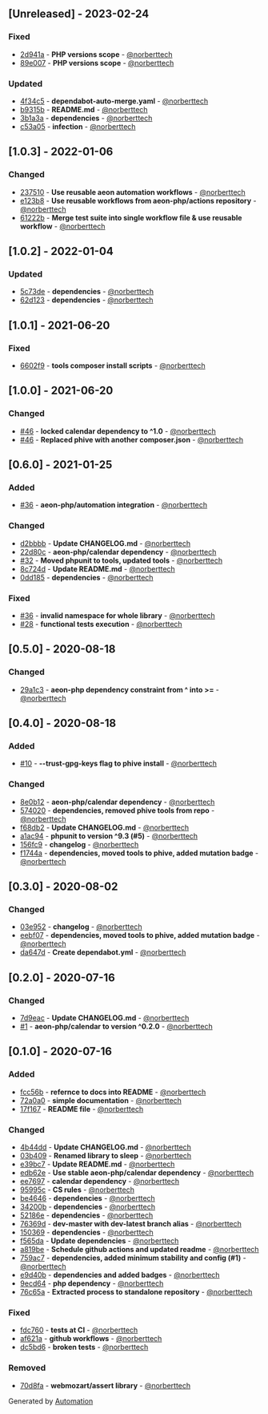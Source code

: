 ## [Unreleased] - 2023-02-24

### Fixed
- [2d941a](https://github.com/aeon-php/sleep/commit/2d941a9674557d82ea52655367dd60138ea03b5c) - **PHP versions scope** - [@norberttech](https://github.com/norberttech)
- [89e007](https://github.com/aeon-php/sleep/commit/89e007964b1c129b8ee7c963a609634dc5e7e395) - **PHP versions scope** - [@norberttech](https://github.com/norberttech)

### Updated
- [4f34c5](https://github.com/aeon-php/sleep/commit/4f34c59c27224e8d9d7eecae1f2caa909f2dd1fa) - **dependabot-auto-merge.yaml** - [@norberttech](https://github.com/norberttech)
- [b9315b](https://github.com/aeon-php/sleep/commit/b9315bf1bfd1a10108f4802b5e60b03f2ed8e07e) - **README.md** - [@norberttech](https://github.com/norberttech)
- [3b1a3a](https://github.com/aeon-php/sleep/commit/3b1a3a8265b875442bed7e3a23a5832405bab4ef) - **dependencies** - [@norberttech](https://github.com/norberttech)
- [c53a05](https://github.com/aeon-php/sleep/commit/c53a0598cc72dc3dada250080387b8afd942daf2) - **infection** - [@norberttech](https://github.com/norberttech)

## [1.0.3] - 2022-01-06

### Changed
- [237510](https://github.com/aeon-php/sleep/commit/2375106adcabc8473a7174177ac4d3a39aa1a53e) - **Use reusable aeon automation workflows** - [@norberttech](https://github.com/norberttech)
- [e123b8](https://github.com/aeon-php/sleep/commit/e123b80b3e6e8a928994da115cc49ce2627890a1) - **Use reusable workflows from aeon-php/actions repository** - [@norberttech](https://github.com/norberttech)
- [61222b](https://github.com/aeon-php/sleep/commit/61222b91408ed150cd91dec5f35c1fb57fc414f6) - **Merge test suite into single workflow file & use reusable workflow** - [@norberttech](https://github.com/norberttech)

## [1.0.2] - 2022-01-04

### Updated
- [5c73de](https://github.com/aeon-php/sleep/commit/5c73de858f18c633247433b1db3cccc6b8ac8020) - **dependencies** - [@norberttech](https://github.com/norberttech)
- [62d123](https://github.com/aeon-php/sleep/commit/62d12394d72a9376750cf891e3509d15cef93cb9) - **dependencies** - [@norberttech](https://github.com/norberttech)

## [1.0.1] - 2021-06-20

### Fixed
- [6602f9](https://github.com/aeon-php/sleep/commit/6602f9d256b4a41619b2a62c73514211cf983f91) - **tools composer install scripts** - [@norberttech](https://github.com/norberttech)

## [1.0.0] - 2021-06-20

### Changed
- [#46](https://github.com/aeon-php/sleep/pull/46) - **locked calendar dependency to ^1.0** - [@norberttech](https://github.com/norberttech)
- [#46](https://github.com/aeon-php/sleep/pull/46) - **Replaced phive with another composer.json** - [@norberttech](https://github.com/norberttech)

## [0.6.0] - 2021-01-25

### Added
- [#36](https://github.com/aeon-php/sleep/pull/36) - **aeon-php/automation integration** - [@norberttech](https://github.com/norberttech)

### Changed
- [d2bbbb](https://github.com/aeon-php/sleep/commit/d2bbbb91a0002bebc299c3c5b62676c1a49b8cd0) - **Update CHANGELOG.md** - [@norberttech](https://github.com/norberttech)
- [22d80c](https://github.com/aeon-php/sleep/commit/22d80caffea41c062c24e1284912224b3d18960d) - **aeon-php/calendar dependency** - [@norberttech](https://github.com/norberttech)
- [#32](https://github.com/aeon-php/sleep/pull/32) - **Moved phpunit to tools, updated tools** - [@norberttech](https://github.com/norberttech)
- [8c724d](https://github.com/aeon-php/sleep/commit/8c724d237ad9049f02709803c66d8cbd23480be7) - **Update README.md** - [@norberttech](https://github.com/norberttech)
- [0dd185](https://github.com/aeon-php/sleep/commit/0dd18526e9b685dfcaee6c63ead87e91442b30ad) - **dependencies** - [@norberttech](https://github.com/norberttech)

### Fixed
- [#36](https://github.com/aeon-php/sleep/pull/36) - **invalid namespace for whole library** - [@norberttech](https://github.com/norberttech)
- [#28](https://github.com/aeon-php/sleep/pull/28) - **functional tests execution** - [@norberttech](https://github.com/norberttech)

## [0.5.0] - 2020-08-18

### Changed
- [29a1c3](https://github.com/aeon-php/sleep/commit/29a1c3898a1e2e8510aeb8b998c4b0260758db88) - **aeon-php dependency constraint from ^ into >=** - [@norberttech](https://github.com/norberttech)

## [0.4.0] - 2020-08-18

### Added
- [#10](https://github.com/aeon-php/sleep/pull/10) - **--trust-gpg-keys flag to phive install** - [@norberttech](https://github.com/norberttech)

### Changed
- [8e0b12](https://github.com/aeon-php/sleep/commit/8e0b12f6ee38cb4762095a6c601a71d3264793ba) - **aeon-php/calendar dependency** - [@norberttech](https://github.com/norberttech)
- [574020](https://github.com/aeon-php/sleep/commit/574020099da1623192cd786fcd19c9ee8d82c9b4) - **dependencies, removed phive tools from repo** - [@norberttech](https://github.com/norberttech)
- [f68db2](https://github.com/aeon-php/sleep/commit/f68db2e019f2cc70f496d66d0ca9a0a4bcc996c1) - **Update CHANGELOG.md** - [@norberttech](https://github.com/norberttech)
- [a1ac94](https://github.com/aeon-php/sleep/commit/a1ac9495e8e4ced56606b5e17bfa2e0fd70a1a44) - **phpunit to version ^9.3 (#5)** - [@norberttech](https://github.com/norberttech)
- [156fc9](https://github.com/aeon-php/sleep/commit/156fc9fee341048958d69a5b2127d734efd27b99) - **changelog** - [@norberttech](https://github.com/norberttech)
- [f1744a](https://github.com/aeon-php/sleep/commit/f1744adfb53580262554dd0b64b425c162faabac) - **dependencies, moved tools to phive, added mutation badge** - [@norberttech](https://github.com/norberttech)

## [0.3.0] - 2020-08-02

### Changed
- [03e952](https://github.com/aeon-php/sleep/commit/03e9528bf549be9a4e08eeb9c81dbfe1892cc512) - **changelog** - [@norberttech](https://github.com/norberttech)
- [eebf07](https://github.com/aeon-php/sleep/commit/eebf072a3db486ec3d46678c645b1e7789cfa2da) - **dependencies, moved tools to phive, added mutation badge** - [@norberttech](https://github.com/norberttech)
- [da647d](https://github.com/aeon-php/sleep/commit/da647df9486094e179b3db879e970e2c96b387ad) - **Create dependabot.yml** - [@norberttech](https://github.com/norberttech)

## [0.2.0] - 2020-07-16

### Changed
- [7d9eac](https://github.com/aeon-php/sleep/commit/7d9eac6afe878a0d81761bb4d69d173735130c19) - **Update CHANGELOG.md** - [@norberttech](https://github.com/norberttech)
- [#1](https://github.com/aeon-php/sleep/pull/1) - **aeon-php/calendar to version ^0.2.0** - [@norberttech](https://github.com/norberttech)

## [0.1.0] - 2020-07-16

### Added
- [fcc56b](https://github.com/aeon-php/sleep/commit/fcc56bb5190085cdb3a85bc5f7b6562a7c25124f) - **refernce to docs into README** - [@norberttech](https://github.com/norberttech)
- [72a0a0](https://github.com/aeon-php/sleep/commit/72a0a07a9e1b422c97bc2ed6efd194ed895aaa2e) - **simple documentation** - [@norberttech](https://github.com/norberttech)
- [17f167](https://github.com/aeon-php/sleep/commit/17f167a1a2f98c00ce25e0959bf43616f476aa7f) - **README file** - [@norberttech](https://github.com/norberttech)

### Changed
- [4b44dd](https://github.com/aeon-php/sleep/commit/4b44ddda60175337cbf02b1c3314acf4c3062de6) - **Update CHANGELOG.md** - [@norberttech](https://github.com/norberttech)
- [03b409](https://github.com/aeon-php/sleep/commit/03b4091ce0da8015c809a12603a77fc795fd4aff) - **Renamed library to sleep** - [@norberttech](https://github.com/norberttech)
- [e39bc7](https://github.com/aeon-php/sleep/commit/e39bc75494b7794c3e63da4b61d5c1de35c78ebd) - **Update README.md** - [@norberttech](https://github.com/norberttech)
- [edb62e](https://github.com/aeon-php/sleep/commit/edb62e0f2ae90768e52493d9d432cf2f42404063) - **Use stable aeon-php/calendar dependency** - [@norberttech](https://github.com/norberttech)
- [ee7697](https://github.com/aeon-php/sleep/commit/ee76973c12d783fa151e229e6bb9be93e49ed646) - **calendar dependency** - [@norberttech](https://github.com/norberttech)
- [95995c](https://github.com/aeon-php/sleep/commit/95995c92d0b15e360ce7844c9a4580249c62ce03) - **CS rules** - [@norberttech](https://github.com/norberttech)
- [be4646](https://github.com/aeon-php/sleep/commit/be4646dbc70ca86d60e89794260e6b6c6107a22c) - **dependencies** - [@norberttech](https://github.com/norberttech)
- [34200b](https://github.com/aeon-php/sleep/commit/34200b941d833fb31a4a5dd13bd68d490876cdab) - **dependencies** - [@norberttech](https://github.com/norberttech)
- [52186e](https://github.com/aeon-php/sleep/commit/52186eaa91903d498034f2e0bbe4f0647ea2a71c) - **dependencies** - [@norberttech](https://github.com/norberttech)
- [76369d](https://github.com/aeon-php/sleep/commit/76369def9e7c82cc726a3622dda22572da9ff837) - **dev-master with dev-latest branch alias** - [@norberttech](https://github.com/norberttech)
- [150369](https://github.com/aeon-php/sleep/commit/150369a4a4f4dd18774d3da3bbca3e0b0ed5640e) - **dependencies** - [@norberttech](https://github.com/norberttech)
- [f565da](https://github.com/aeon-php/sleep/commit/f565da426cb4a148b3ab71366ea504871c9273ac) - **Update dependencies** - [@norberttech](https://github.com/norberttech)
- [a819be](https://github.com/aeon-php/sleep/commit/a819beec7e8f27a3280605e8729a7ea7b4f78eb1) - **Schedule github actions and updated readme** - [@norberttech](https://github.com/norberttech)
- [759ac7](https://github.com/aeon-php/sleep/commit/759ac7798c368b3195bfd039a36cc6638627f071) - **dependencies, added minimum stability and config (#1)** - [@norberttech](https://github.com/norberttech)
- [e9d40b](https://github.com/aeon-php/sleep/commit/e9d40b28785f247188a173ab74af03f2ff82d0ae) - **dependencies and added badges** - [@norberttech](https://github.com/norberttech)
- [9ecd64](https://github.com/aeon-php/sleep/commit/9ecd64756e0547f12175dc8cb9a63470e80da0fb) - **php dependency** - [@norberttech](https://github.com/norberttech)
- [76c65a](https://github.com/aeon-php/sleep/commit/76c65a7f935edf9d03f8ea6df5677b9c4ec9a524) - **Extracted process to standalone repository** - [@norberttech](https://github.com/norberttech)

### Fixed
- [fdc760](https://github.com/aeon-php/sleep/commit/fdc76008a46f19adfcdfbb2022c2ff26303f2111) - **tests at CI** - [@norberttech](https://github.com/norberttech)
- [af621a](https://github.com/aeon-php/sleep/commit/af621aaf4130a3f685540d8a22c0bc6d3040e900) - **github workflows** - [@norberttech](https://github.com/norberttech)
- [dc5bd6](https://github.com/aeon-php/sleep/commit/dc5bd67134a3e596271c0f0e8247e03d53043cd1) - **broken tests** - [@norberttech](https://github.com/norberttech)

### Removed
- [70d8fa](https://github.com/aeon-php/sleep/commit/70d8fa94b47129e15ddeab7fc2f2caefebd54e88) - **webmozart/assert library** - [@norberttech](https://github.com/norberttech)

Generated by [Automation](https://github.com/aeon-php/automation)